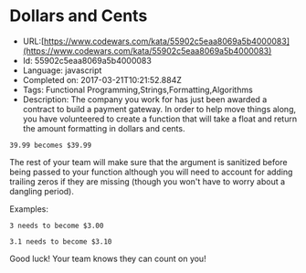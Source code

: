 # Dollars and Cents

 - URL:[https://www.codewars.com/kata/55902c5eaa8069a5b4000083](https://www.codewars.com/kata/55902c5eaa8069a5b4000083)
 - Id: 55902c5eaa8069a5b4000083
 - Language: javascript
 - Completed on: 2017-03-21T10:21:52.884Z
 - Tags: Functional Programming,Strings,Formatting,Algorithms
 - Description:
The company you work for has just been awarded a contract to build a payment gateway. In order to help move things along, you have volunteered to create a function that will take a float and return the amount formatting in dollars and cents.

`39.99 becomes $39.99`

The rest of your team will make sure that the argument is sanitized before being passed to your function although you will need to account for adding trailing zeros if they are missing (though you won't have to worry about a dangling period).

Examples:

```
3 needs to become $3.00

3.1 needs to become $3.10
```

Good luck! Your team knows they can count on you!
